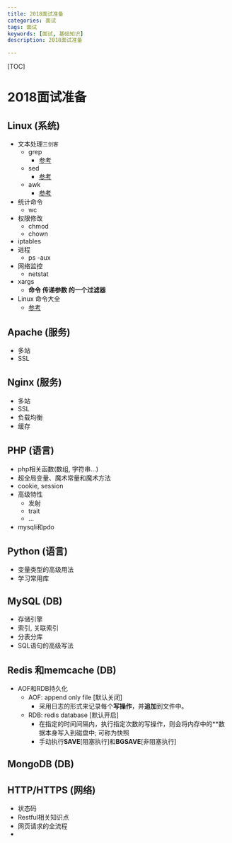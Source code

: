 ```yaml
---
title: 2018面试准备
categories: 面试 
tags: 面试
keywords: [面试, 基础知识]
description: 2018面试准备

---
```


<!--more-->

[TOC]



# 2018面试准备

## Linux (系统)

 * 文本处理`三剑客`
   * grep
     * [参考](https://blog.csdn.net/sinat_30397435/article/details/62505256)
   * sed
     * [参考](https://www.cnblogs.com/guigujun/p/6221193.html)
   * awk
     * [参考](https://blog.csdn.net/sinat_30397435/article/details/62505256)
* 统计命令
  * wc 
* 权限修改
  * chmod
  * chown
* iptables
* 进程
  * ps -aux
* 网络监控
  * netstat
* xargs
  * **命令 传递参数 的一个过滤器**
* Linux 命令大全
  * [参考](http://man.linuxde.net/par/2)

## Apache (服务)

- 多站
- SSL

## Nginx (服务)

- 多站
- SSL
- 负载均衡
- 缓存

## PHP (语言)

* php相关函数(数组, 字符串...)
* 超全局变量、魔术常量和魔术方法
* cookie, session
* 高级特性
  * 发射
  * trait
  * ...
* mysqli和pdo

## Python (语言)

* 变量类型的高级用法
* 学习常用库

## MySQL (DB)

* 存储引擎
* 索引, 关联索引
* 分表分库
* SQL语句的高级写法

## Redis 和memcache (DB)

* AOF和RDB持久化
  * AOF: append only file [默认关闭]
    * 采用日志的形式来记录每个**写操作**，并**追加**到文件中。
  * RDB: redis database [默认开启]
    * 在指定的时间间隔内，执行指定次数的写操作，则会将内存中的**数据本身写入到磁盘中; 可称为快照
    * 手动执行**SAVE**[阻塞执行]和**BGSAVE**[非阻塞执行]



## MongoDB  (DB)



## HTTP/HTTPS (网络)

* 状态码
* Restful相关知识点
* 网页请求的全流程
* ​

